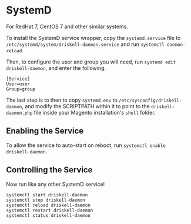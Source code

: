 # SystemD

For RedHat 7, CentOS 7 and other similar systems.

To install the SystemD service wrapper, copy the `systemd.service` file to `/etc/systemd/system/driskell-daemon.service` and run `systemctl daemon-reload`.

Then, to configure the user and group you will need, run `systemd edit driskell-daemon`, and enter the following.

```
[Service]
User=user
Group=group
```

The last step is to then to copy `systemd.env` to `/etc/sysconfig/driskell-daemon`, and modify the SCRIPTPATH within it to point to the `driskell-daemon.php` file inside your Magento installation's `shell` folder.

## Enabling the Service

To allow the service to auto-start on reboot, run `systemctl enable driskell-daemon`.

## Controlling the Service

Now run like any other SystemD service!

```
systemctl start driskell-daemon
systemctl stop driskell-daemon
systemctl reload driskell-daemon
systemctl restart driskell-daemon
systemctl status driskell-daemon
```
